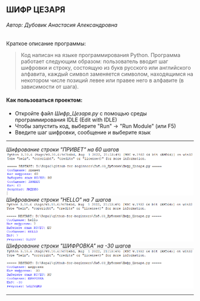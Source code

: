 ## ШИФР ЦЕЗАРЯ
###### *Автор: Дубовик Анастасия Александровна*
Краткое описание программы:
> Код написан на языке программирования Python. Программа работает следующим образом: пользователь вводит шаг шифровки и строку, состоящую из букв русского или английского алфавита, каждый символ заменяется символом, находящимся на некотором числе позиций левее или правее него в алфавите (в зависимости от шага).

#### **Как пользоваться проектом:**
+ Откройте файл *Шифр_Цезаря.py* с помощью среды программирования IDLE (Edit with IDLE)
+ Чтобы запустить код, выберите "Run" → "Run Module" (или F5)
+ Введите шаг шифровки, сообщение и выберите язык
---
*Шифрование строки "ПРИВЕТ" на 60 шагов*
![тест1](Тест1.png)
*Шифрование строки "HELLO" на 7 шагов*
![тест2](Тест2.png)
*Шифрование строки "ШИФРОВКА" на -30 шагов*
![тест3](Тест3.png)

---

